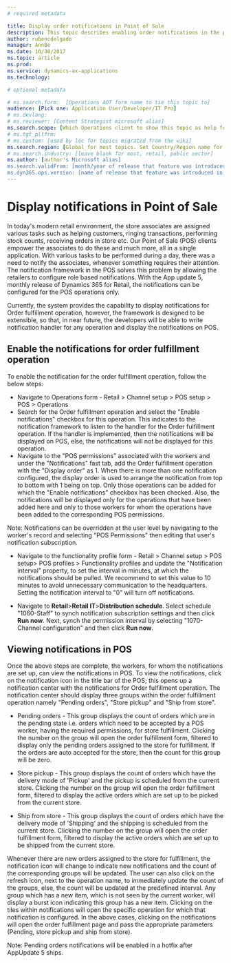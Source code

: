 ```yaml
---
# required metadata

title: Display order notifications in Point of Sale
description: This topic describes enabling order notifications in the point of sale and the notifications framework which can be extended to other operations. 
author: rubencdelgado
manager: AnnBe
ms.date: 10/30/2017
ms.topic: article
ms.prod: 
ms.service: dynamics-ax-applications
ms.technology: 

# optional metadata

# ms.search.form:  [Operations AOT form name to tie this topic to]
audience: [Pick one: Application User/Developer/IT Pro]
# ms.devlang: 
# ms.reviewer: [Content Strategist microsoft alias]
ms.search.scope: [Which Operations client to show this topic as help for, to be set by content strategist, see list here: https://microsoft.sharepoint.com/teams/DynDoc/_layouts/15/WopiFrame.aspx?sourcedoc={23419e1c-eb64-42e9-aa9b-79875b428718}&action=edit&wd=target%28Core%20Dynamics%20AX%20CP%20requirements%2Eone%7C4CC185C0%2DEFAA%2D42CD%2D94B9%2D8F2A45E7F61A%2FVersions%20list%20for%20docs%20topics%7CC14BE630%2D5151%2D49D6%2D8305%2D554B5084593C%2F%29]
# ms.tgt_pltfrm: 
# ms.custom: [used by loc for topics migrated from the wiki]
ms.search.region: [Global for most topics. Set Country/Region name for localizations]
# ms.search.industry: [leave blank for most, retail, public sector]
ms.author: [author's Microsoft alias]
ms.search.validFrom: [month/year of release that feature was introduced in, in format yyyy-mm-dd]
ms.dyn365.ops.version: [name of release that feature was introduced in, see list here: https://microsoft.sharepoint.com/teams/DynDoc/_layouts/15/WopiFrame.aspx?sourcedoc={23419e1c-eb64-42e9-aa9b-79875b428718}&action=edit&wd=target%28Core%20Dynamics%20AX%20CP%20requirements%2Eone%7C4CC185C0%2DEFAA%2D42CD%2D94B9%2D8F2A45E7F61A%2FVersions%20list%20for%20docs%20topics%7CC14BE630%2D5151%2D49D6%2D8305%2D554B5084593C%2F%29]
---
```



# Display notifications in Point of Sale


In today's modern retail environment, the store associates are assigned various tasks such as helping customers, ringing transactions, performing stock counts, receiving orders in store etc. Our Point of Sale (POS) clients empower the associates to do these and much more, all in a single application. With various tasks to be performed during a day, there was a need to notify the associates, whenever something requires their attention. The notification framework in the POS solves this problem by allowing the retailers to configure role based notifications. With the App update 5, monthly release of Dynamics 365 for Retail, the notifications can be configured for the POS operations only.

Currently, the system provides the capability to display notifications for Order fulfillment operation, however, the framework is designed to be extensible, so that, in near future, the developers will be able to write notification handler for any operation and display the notifications on POS.  

## Enable the notifications for order fulfillment operation

To enable the notification for the order fulfillment operation, follow the below steps:

* Navigate to Operations form - Retail > Channel setup > POS setup > POS > Operations
* Search for the Order fulfillment operation and select the "Enable notifications" checkbox for this operation. This indicates to the notification framework to listen to the handler for the Order fulfillment operation. If the handler is implemented, then the notifications will be displayed on POS, else, the notifications will not be displayed for this operation.
* Navigate to the "POS permissions" associated with the workers and under the "Notifications" fast tab, add the Order fulfillment operation with the "Display order" as 1. When there is more than one notification configured, the display order is used to arrange the notification from top to bottom with 1 being on top. Only those operations can be added for which the "Enable notifications" checkbox has been checked. Also, the notifications will be displayed only for the operations that have been added here and only to those workers for whom the operations have been added to the corresponding POS permissions. 

Note:
Notifications can be overridden at the user level by navigating to the worker's record and selecting "POS Permissions" then editing that user's notification subscription.

* Navigate to the functionality profile form - Retail > Channel setup > POS setup> POS profiles > Functionality profiles and update the "Notification interval" property, to set the interval in minutes, at which the notifications should be pulled. We recommend to set this value to 10 minutes to avoid unnecessary communication to the headquarters. Setting the notification interval to "0" will turn off notifications.  

* Navigate to **Retail**>**Retail IT**>**Distribution schedule**. Select schedule "1060-Staff" to synch notification subscription settings and then click **Run now**. Next, synch the permission interval by selecting "1070-Channel configuration" and then click **Run now**. 

## Viewing notifications in POS

Once the above steps are complete, the workers, for whom the notifications are set up, can view the notifications in POS. To view the notifications, click on the notification icon in the title bar of the POS; this opens up a notification center with the notifications
for Order fulfillment operation. The notification center should display three groups within the order fulfillment operation namely "Pending orders", "Store pickup" and "Ship from store". 

* Pending orders - This group displays the count of orders which are in the pending state i.e. orders which need to be accepted by a POS worker, having the required permissions, for store fulfillment. Clicking the number on the group will open the order fulfillment form, filtered to display only the pending orders assigned to the store for fulfillment. If the orders are auto accepted for the store, then the count for this group will be zero.

* Store pickup - This group displays the count of orders which have the delivery mode of 'Pickup' and the pickup is scheduled from the current store. Clicking the number on the group will open the order fulfillment form, filtered to display the active orders which are set up to be picked from the current store.

* Ship from store - This group displays the count of orders which have the delivery mode of 'Shipping' and the shipping is scheduled from the current store. Clicking the number on the group will open the order fulfillment form, filtered to display the active orders which are set up to be shipped from the current store.

Whenever there are new orders assigned to the store for fulfillment, the notification icon will change to indicate new notifications and the count of the corresponding groups will be updated. The user can also click on the refresh icon, next to the operation name, to immediately update the count of the groups, else, the count will be updated at the predefined interval. Any group which has a new item, which is not seen by the current worker, will display a burst icon indicating this group has a new item. Clicking on the tiles within notifications will open the specific operation for which that notification is configured. In the above cases, clicking on the notifications will open the order fulfillment page and pass the appropriate parameters (Pending, store pickup and ship from store). 

Note: Pending orders notifications will be enabled in a hotfix after AppUpdate 5 ships. 

